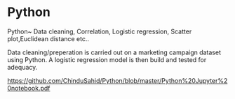 # Python
Python~ Data cleaning, Correlation, Logistic regression, Scatter plot,Euclidean distance etc..

Data cleaning/preperation is carried out on a marketing campaign dataset using Python.
A logistic regression model is then build and tested for adequacy.

https://github.com/ChinduSahid/Python/blob/master/Python%20Jupyter%20notebook.pdf

